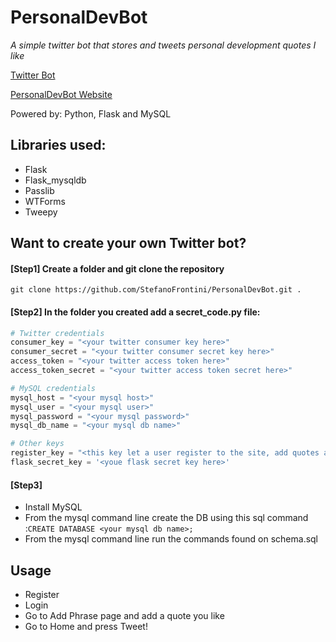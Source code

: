 # PersonalDevBot

*A simple twitter bot that stores and tweets personal development quotes I like*

[Twitter Bot](https://twitter.com/PersonalDevBot)

[PersonalDevBot Website](http://stefanofrontini75.pythonanywhere.com/)

Powered by: Python, Flask and MySQL

## Libraries used:
* Flask
* Flask_mysqldb
* Passlib
* WTForms
* Tweepy

## Want to create your own Twitter bot?
#### [Step1] Create a folder and git clone the repository
`git clone https://github.com/StefanoFrontini/PersonalDevBot.git .`


#### [Step2] In the folder you created add a secret_code.py file:
```python
# Twitter credentials
consumer_key = "<your twitter consumer key here>"
consumer_secret = "<your twitter consumer secret key here>"
access_token = "<your twitter access token here>"
access_token_secret = "<your twitter access token secret here>"

# MySQL credentials
mysql_host = "<your mysql host>"
mysql_user = "<your mysql user>"
mysql_password = "<your mysql password>"
mysql_db_name = "<your mysql db name>"

# Other keys
register_key = "<this key let a user register to the site, add quotes and tweet>"
flask_secret_key = '<youe flask secret key here>'
```


#### [Step3] 
* Install MySQL
* From the mysql command line create the DB using this sql command :`CREATE DATABASE <your mysql db name>;`
* From the mysql command line run the commands found on schema.sql 

## Usage
* Register
* Login
* Go to Add Phrase page and add a quote you like
* Go to Home and press Tweet!
